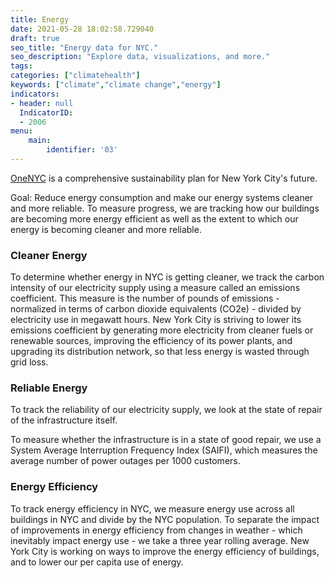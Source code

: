 ```yaml
---
title: Energy
date: 2021-05-28 18:02:58.729040
draft: true
seo_title: "Energy data for NYC."
seo_description: "Explore data, visualizations, and more."
tags: 
categories: ["climatehealth"]
keywords: ["climate","climate change","energy"]
indicators:
- header: null
  IndicatorID: 
  - 2006
menu:
    main:
        identifier: '03'
---
```


[OneNYC](http://www1.nyc.gov/html/onenyc/index.html) is a comprehensive sustainability plan for New York City's future.

Goal: Reduce energy consumption and make our energy systems cleaner and more reliable. To measure progress, we are tracking how our buildings are becoming more energy efficient as well as the extent to which our energy is becoming cleaner and more reliable.

### Cleaner Energy

To determine whether energy in NYC is getting cleaner, we track the carbon intensity of our electricity supply using a measure called an emissions coefficient. This measure is the number of pounds of emissions - normalized in terms of carbon dioxide equivalents (CO2e) - divided by electricity use in megawatt hours. New York City is striving to lower its emissions coefficient by generating more electricity from cleaner fuels or renewable sources, improving the efficiency of its power plants, and upgrading its distribution network, so that less energy is wasted through grid loss.

### Reliable Energy

To track the reliability of our electricity supply, we look at the state of repair of the infrastructure itself.  
  
To measure whether the infrastructure is in a state of good repair, we use a System Average Interruption Frequency Index (SAIFI), which measures the average number of power outages per 1000 customers.

### Energy Efficiency

To track energy efficiency in NYC, we measure energy use across all buildings in NYC and divide by the NYC population. To separate the impact of improvements in energy efficiency from changes in weather - which inevitably impact energy use - we take a three year rolling average. New York City is working on ways to improve the energy efficiency of buildings, and to lower our per capita use of energy.